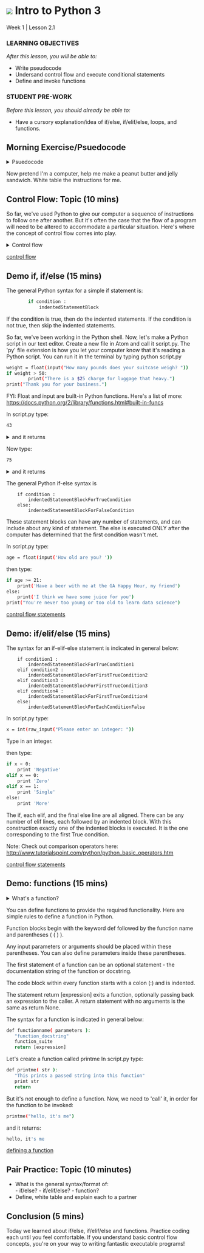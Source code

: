 # ![](https://ga-dash.s3.amazonaws.com/production/assets/logo-9f88ae6c9c3871690e33280fcf557f33.png) Intro to Python 3
Week 1 | Lesson 2.1

### LEARNING OBJECTIVES
*After this lesson, you will be able to:*
- Write pseudocode
- Undersand control flow and execute conditional statements
- Define and invoke functions

### STUDENT PRE-WORK
*Before this lesson, you should already be able to:*
- Have a cursory explanation/idea of if/else, if/elif/else, loops, and functions.

## Morning Exercise/Psuedocode

<details>
<summary>
Psuedocode
</summary>
```bash
An informal but explicit description of the steps we want our computer to follow. It's intended for human reading rather than machine reading. To ensure that the computer skips over the psuedocode when reading your script, mark it
as a comment. In Python, a comment is designated by the # sign.
```
</details>

Now pretend I'm a computer, help me make a peanut butter and jelly sandwich. White table the instructions for me.


## Control Flow: Topic (10 mins)

So far, we've used Python to give our computer a sequence of instructions to follow one after another. But it's often
the case that the flow of a program will need to be altered to accommodate a particular situation. Here's where the concept of control flow comes into play.

<details>
<summary>
Control flow
</summary>
```bash
Statements that enable a program to execute different sequences of instructions based on the case at hand. This essentially allows the program to "choose" an appropriate course of action.
```
</details>

[control flow](http://www.codeproject.com/Articles/663666/Python-Basics-Understanding-The-Flow-Control-State)


<a name="if, if/else"></a>
## Demo if, if/else (15 mins)
The general Python syntax for a simple if statement is:
```bash
        if condition :
            indentedStatementBlock

```

If the condition is true, then do the indented statements. If the condition
is not true, then skip the indented statements.

So far, we've been working in the Python shell. Now, let's make a Python script in our text editor. Create a new file in Atom and call it script.py. The 'py' file extension is how you let
your computer know that it's reading a Python script. You can run it in the terminal by typing python script.py

```bash
weight = float(input("How many pounds does your suitcase weigh? "))
if weight > 50:
        print("There is a $25 charge for luggage that heavy.")
print("Thank you for your business.")
```
FYI: Float and input are built-in Python functions. Here's a list of more: https://docs.python.org/2/library/functions.html#built-in-funcs

In script.py type:
```bash
43
```
<details>
<summary>
and it returns
</summary>
```bash
Thank you for your business.
```
</details>


Now type:
```bash
75
```
<details>
<summary>
and it returns
</summary>
```bash
There is a $25 charge for luggage that heavy.
Thank you for your business.
```
</details>


The general Python if-else syntax is

        if condition :
            indentedStatementBlockForTrueCondition
        else:
            indentedStatementBlockForFalseCondition

These statement blocks can have any number of statements, and can include
about any kind of statement. The else is executed ONLY after the computer has determined that the first condition
wasn't met.

In script.py type:
```bash
age = float(input('How old are you? '))
```

then type:
```bash
if age >= 21:
    print('Have a beer with me at the GA Happy Hour, my friend')
else:
    print('I think we have some juice for you')
print("You're never too young or too old to learn data science")
```

[control flow statements](http://anh.cs.luc.edu/python/hands-on/3.1/handsonHtml/ifstatements.html)


<a name="if/elif/else"></a>
## Demo: if/elif/else (15 mins)
The syntax for an if-elif-else statement is indicated in general below:

        if condition1 :
            indentedStatementBlockForTrueCondition1
        elif condition2 :
            indentedStatementBlockForFirstTrueCondition2
        elif condition3 :
            indentedStatementBlockForFirstTrueCondition3
        elif condition4 :
            indentedStatementBlockForFirstTrueCondition4
        else:
            indentedStatementBlockForEachConditionFalse

In script.py type:
```bash
x = int(raw_input("Please enter an integer: "))
```

Type in an integer.

then type:
```bash
if x < 0:
    print 'Negative'
elif x == 0:
    print 'Zero'
elif x == 1:
    print 'Single'
else:
    print 'More'
```
The if, each elif, and the final else line are all aligned. There can be any number
of elif lines, each followed by an indented block. With this construction exactly
one of the indented blocks is executed. It is the one corresponding to the first
True condition.

Note: Check out comparison operators here: http://www.tutorialspoint.com/python/python_basic_operators.htm

[control flow statements](http://anh.cs.luc.edu/python/hands-on/3.1/handsonHtml/ifstatements.html)

<a name="functions"></a>
## Demo: functions (15 mins)
<details>
<summary>
What's a function?
</summary>
```bash
Think of a function as a small program inside a program. The basic idea is that we write a sequence of statements and then give that sequence a name.
```
</details>

You can define functions to provide the required functionality. Here are simple rules to define a function in Python.

Function blocks begin with the keyword def followed by the function name and parentheses ( ( ) ).

Any input parameters or arguments should be placed within these parentheses. You can also define parameters inside these parentheses.

The first statement of a function can be an optional statement - the documentation string of the function or docstring.

The code block within every function starts with a colon (:) and is indented.

The statement return [expression] exits a function, optionally passing back an expression to the caller. A return statement with no arguments is the same as return None.


The syntax for a function is indicated in general below:
```bash
def functionname( parameters ):
   "function_docstring"
   function_suite
   return [expression]
```

Let's create a function called printme
In script.py type:
```bash
def printme( str ):
   "This prints a passed string into this function"
   print str
   return
```

But it's not enough to define a function. Now, we need to 'call' it, in order for the function to be invoked:
```bash
printme("hello, it's me")
```

and it returns:
```bash
hello, it's me
```

[defining a function](http://www.tutorialspoint.com/python/python_functions.htm)

<a name="ind-practice"></a>
## Pair Practice: Topic (10 minutes)
- What is the general syntax/format of:  
        -  if/else?
        -  if/elif/else?
        - function?
- Define, white table and explain each to a partner

<a name="conclusion"></a>
## Conclusion (5 mins)
Today we learned about if/else, if/elif/else and functions. Practice coding each until you
feel comfortable. If you understand basic control flow concepts, you're on your way to writing
fantastic executable programs!
